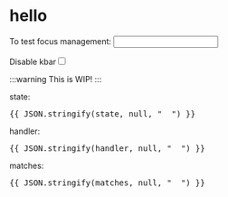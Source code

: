 <script setup>
import {  watch } from "vue";
import { storeToRefs } from 'pinia';
import { useKBarState, useKBarHandler, useKBarMatches } from "../src";
import { useStore } from "./.vitepress/store.ts";

const state = useKBarState();
const handler = useKBarHandler();
const matches = useKBarMatches();

const { disabled } = storeToRefs(useStore());
</script>

# hello

<label for="focus-test">To test focus management: </label><input name="focus-test" />

<label for="disabled">Disable kbar</label><input name="disabled" type="checkbox" v-model="disabled" />

:::warning
This is WIP!
:::

state:

<pre>
{{ JSON.stringify(state, null, "  ") }}
</pre>

handler:

<pre>
{{ JSON.stringify(handler, null, "  ") }}
</pre>

matches:

<pre>
{{ JSON.stringify(matches, null, "  ") }}
</pre>
